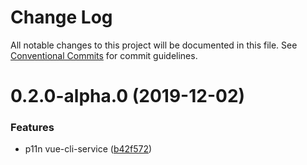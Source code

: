 # Change Log

All notable changes to this project will be documented in this file.
See [Conventional Commits](https://conventionalcommits.org) for commit guidelines.

# 0.2.0-alpha.0 (2019-12-02)


### Features

* p11n vue-cli-service ([b42f572](https://github.com/borealisgroup/borealis/tree/master/packages/@borealisgroup/cli-plugin-vue-core/commit/b42f5724bacae53c9d96859cceec977bc43f7356))
